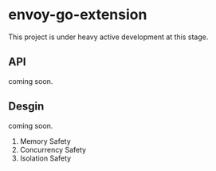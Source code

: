 # envoy-go-extension

This project is under heavy active development at this stage.

## API

coming soon.

## Desgin

coming soon.

1. Memory Safety
2. Concurrency Safety
3. Isolation Safety